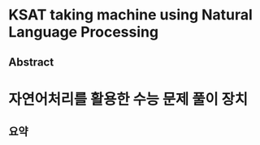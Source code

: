# KSAT taking machine using Natural Language Processing
## Abstract

# 자연어처리를 활용한 수능 문제 풀이 장치
## 요약
